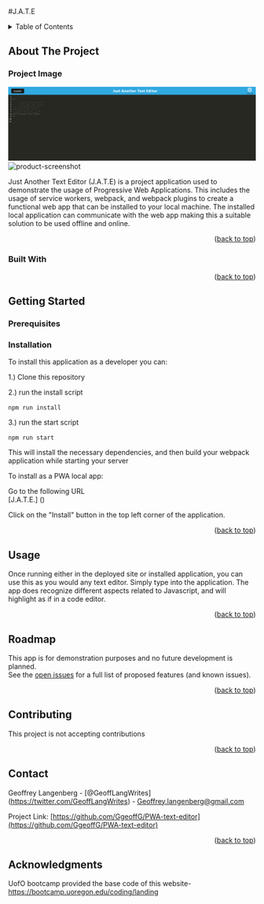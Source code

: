 #J.A.T.E

  <!-- TABLE OF CONTENTS -->
  <details>
    <summary>Table of Contents</summary>
    <ol>
      <li>
        <a href="#about-the-project">About The Project</a>
        <ul>
          <li><a href="#Project Image">Project Images</a></li>
          <li><a href="#built-with">Built With</a></li>
        </ul>
      </li>
      <li>
        <a href="#getting-started">Getting Started</a>
        <ul>
          <li><a href="#prerequisites">Prerequisites</a></li>
          <li><a href="#installation">Installation</a></li>
        </ul>
      </li>
      <li><a href="#usage">Usage</a></li>
      <li><a href="#roadmap">Roadmap</a></li>
      <li><a href="#contributing">Contributing</a></li>
      <li><a href="#license">License</a></li>
      <li><a href="#contact">Contact</a></li>
      <li><a href="#acknowledgments">Acknowledgments</a></li>
    </ol>
  </details>
  
  
  
  <!-- ABOUT THE PROJECT -->
  ## About The Project
  ### Project Image  
  ![product-screenshot](https://github.com/GgeoffG/PWA-text-editor/blob/main/images/Untitled.png)<br>
  ![product-screenshot](https://github.com/GgeoffG/PWA-text-editor/blob/main/images/installedappwithtext)<br>

Just Another Text Editor (J.A.T.E) is a project application used to demonstrate the usage of Progressive Web Applications. This includes the usage of service workers, webpack, and webpack plugins to create a functional web app that can be installed to your local machine. The installed local application can communicate with the web app making this a suitable solution to be used offline and online.

  <p align="right">(<a href="#readme-top">back to top</a>)</p>
  
  
  
  ### Built With
  
  <p align="right">(<a href="#readme-top">back to top</a>)</p>
  
  
  
  <!-- GETTING STARTED -->
  
   ## Getting Started
  
  
  ### Prerequisites <br>
  
 ### Installation <br> 
  To install this application as a developer you can:

1.) Clone this repository

2.) run the install script

```
npm run install
```

3.) run the start script

```
npm run start
```

This will install the necessary dependencies, and then build your webpack application while starting your server

To install as a PWA local app:

Go to the following URL <br>
[J.A.T.E.] ()

Click on the "Install" button in the top left corner of the application.

  <p align="right">(<a href="#readme-top">back to top</a>)</p>
  
  
  
  <!-- USAGE EXAMPLES -->
  ## Usage <br>
  Once running either in the deployed site or installed application, you can use this as you would any text editor. Simply type into the application. The app does recognize different aspects related to Javascript, and will highlight as if in a code editor.
  
  <p align="right">(<a href="#readme-top">back to top</a>)</p>
  
  
  
  <!-- ROADMAP -->
  ## Roadmap
  This app is for demonstration purposes and no future development is planned. <br> 
  See the [open issues](https://github.com/GgeoffG/PWA-text-editor/issues) for a full list of proposed features (and known issues).
  
  <p align="right">(<a href="#readme-top">back to top</a>)</p>
  
  
  
  <!-- CONTRIBUTING -->
  ## Contributing
  This project is not accepting contributions
  <p align="right">(<a href="#readme-top">back to top</a>)</p>
  
  
  
  <!-- LICENSE -->
  
  
  
  <!-- CONTACT -->
  ## Contact
  
  Geoffrey Langenberg - [@GeoffLangWrites] (https://twitter.com/GeoffLangWrites) - Geoffrey.langenberg@gmail.com
  
  Project Link: [https://github.com/GgeoffG/PWA-text-editor](https://github.com/GgeoffG/PWA-text-editor)
  
  <p align="right">(<a href="#readme-top">back to top</a>)</p>
  
  
  <!-- ACKNOWLEDGMENTS -->
  ## Acknowledgments
 UofO bootcamp provided the base code of this website- https://bootcamp.uoregon.edu/coding/landing
